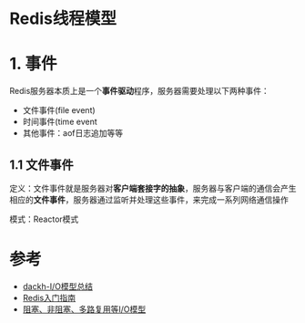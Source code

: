 # Redis线程模型

<!-- # **模型**
单线程，因为Redis主要为内存存储介质，shell更多是操作服务器的内存，CPU并不是Redis的瓶颈。

采用单线程，避免了不必要的上下文切换和竞争条件，也不存在多进程或者多线程导致的切换而消耗 CPU，不用去考虑各种锁的问题，不存在加锁释放锁操作，没有因为可能出现死锁而导致的性能消耗。

采用多路复用I/O模型，通过select（无差别轮询）, poll（忙轮询，用户数组存储到内核链表，无连接数限制）, epoll（事件驱动）监察多个I/O流。与阻塞I/O模型类似，会阻塞掉I/O操作的两个阶段：
- 准备数据阶段
- 将内核数据(kernel)拷贝到用户内存

但多路复用可以等待多个数据包就绪，即可以处理多个连接，当某一路的数据准备就绪时，开始I/O操作。（与非阻塞I/O不同的是，非阻塞I/O不会直接阻塞掉用户进程，用户进程需要反复询问kernel数据）

![clipboard.png](https://segmentfault.com/img/bVbgA3t) -->

# **1. 事件**

Redis服务器本质上是一个**事件驱动**程序，服务器需要处理以下两种事件：
- 文件事件(file event)
- 时间事件(time event
- 其他事件：aof日志追加等等

## **1.1 文件事件**

定义：文件事件就是服务器对**客户端套接字的抽象**，服务器与客户端的通信会产生相应的**文件事件**，服务器通过监听并处理这些事件，来完成一系列网络通信操作

模式：Reactor模式



# 参考
- [dackh-I/O模型总结](https://github.com/dackh/blog/blob/master/IO%E6%A8%A1%E5%9E%8B.md)
- [Redis入门指南]()
- [阻塞、非阻塞、多路复用等I/O模型](https://www.jianshu.com/p/b8203d46895c)
